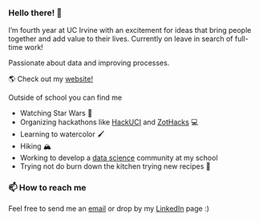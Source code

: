 ### Hello there! 👋

I’m fourth year at UC Irvine with an excitement for ideas that bring people together and add value to their lives. Currently on leave in search of full-time work!

Passionate about data and improving processes.

🌎 Check out my [website!](https://will-hou.github.io)

Outside of school you can find me
* Watching Star Wars 🚀
* Organizing hackathons like [HackUCI](https://www.hackuci.com/) and [ZotHacks](https://zothacks.com/) 💻
* Learning to watercolor 🖌️
* Hiking 🏔️
* Working to develop a [data science](https://www.dataatuci.com/) community at my school 
* Trying not do burn down the kitchen trying new recipes 🍳

### 📫 How to reach me

Feel free to send me an [email](mailto:houw3@uci.edu) or drop by my [LinkedIn](https://www.linkedin.com/in/william-hou/) page :)

